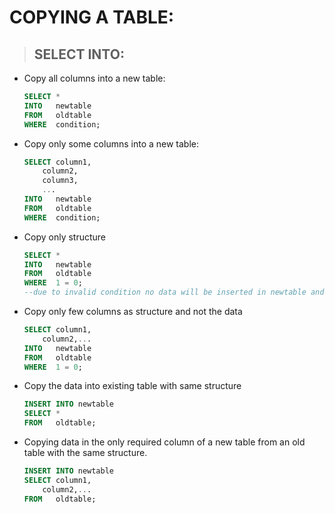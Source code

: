# **COPYING A TABLE:**

> ## **SELECT INTO:**

- Copy all columns into a new table:

    ```sql
    SELECT * 
    INTO   newtable 
    FROM   oldtable 
    WHERE  condition;
    ```

- Copy only some columns into a new table:

    ```sql
    SELECT column1, 
        column2, 
        column3, 
        ... 
    INTO   newtable 
    FROM   oldtable 
    WHERE  condition;
    ```

- Copy only structure

    ```sql
    SELECT * 
    INTO   newtable 
    FROM   oldtable 
    WHERE  1 = 0; 
    --due to invalid condition no data will be inserted in newtable and only the structure will be copied
    ```

- Copy only few columns as structure and not the data

    ```sql
    SELECT column1, 
        column2,...
    INTO   newtable 
    FROM   oldtable 
    WHERE  1 = 0;
    ```

- Copy the data into existing table with same structure

    ```sql
    INSERT INTO newtable 
    SELECT * 
    FROM   oldtable; 
    ```

- Copying data in the only required column of a new table from an old table with the same structure.

    ```sql
    INSERT INTO newtable 
    SELECT column1, 
        column2,... 
    FROM   oldtable; 
    ```
